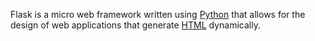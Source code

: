 Flask is a micro web framework written using [Python](/wiki/Python) that allows for the design of web applications that generate [HTML](/wiki/HTML) dynamically.